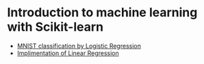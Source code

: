 # Introduction to machine learning with Scikit-learn
- [MNIST classification by Logistic Regression](tutorial_MNIST_LogisticRegression.ipynb)
- [Implimentation of Linear Regression](https://github.com/naltoma/regression-test)
